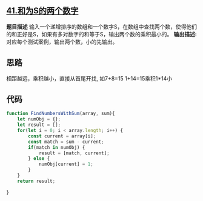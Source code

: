 ## [41.和为S的两个数字](https://www.nowcoder.com/practice/390da4f7a00f44bea7c2f3d19491311b?tpId=13&tqId=11195&tPage=3&rp=3&ru=%2Fta%2Fcoding-interviews&qru=%2Fta%2Fcoding-interviews%2Fquestion-ranking)
**题目描述**
输入一个递增排序的数组和一个数字S，在数组中查找两个数，使得他们的和正好是S，如果有多对数字的和等于S，输出两个数的乘积最小的。
**输出描述:**
对应每个测试案例，输出两个数，小的先输出。

## 思路
相距越远，乘积越小，直接从首尾开找, 如7+8=15 1+14=15乘积1*14小

## 代码
```js
function FindNumbersWithSum(array, sum){
    let numObj = {};
    let result = [];
    for(let i = 0; i < array.length; i++) {
        const current = array[i];
        const match = sum - current;
        if(match in numObj) {
            result = [match, current];
        } else {
            numObj[current] = 1;
        }
    }
    return result;
     
}
```